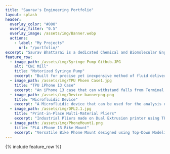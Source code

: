```yaml
---
title: "Saurav's Engineering Portfolio"
layout: splash
header:
  overlay_color: "#000"
  overlay_filter: "0.5"
  overlay_image: /assets/img/Banner.webp
  actions:
    - label: "My Projects"
      url: "/portfolio/"
excerpt: "Saurav Bhattarai is a dedicated Chemical and Biomolecular Engineering student with a passion for exploring the intersection of engineering and medicine. His interests revolve around 3D printing, biomedical engineering research, development of medical devices, and helping others."
feature_row:
  - image_path: /assets/img/Syringe Pump Github.JPG
    alt: "CNC Mill"
    title: "Motorized Syringe Pump"
    excerpt: "Built for precise yet inexpensive method of fluid delivery for a medical setting."
  - image_path: /assets/img/TPU Phoen Case1.jpg
    title: "TPU iPhone 13 Case"
    excerpt: "An iPhone 13 case that can withstand falls from Terminal Velocity."
  - image_path: /assets/img/Device bannerpng.png
    title: "Microfluidic Device"
    excerpt: "A Microfluidic device that can be used for the analysis of biological components."
  - image_path: /assets/img/DFL2.1.jpg
    title: "Print-in-Place Multi-Material Pliers"
    excerpt: "Industrial Pliers made on Dual Extrusion printer using TPU and PLA."
  - image_path: /assets/img/PhoneMount1.png
    title: "PLA iPhone 13 Bike Mount"
    excerpt: "Versatile Bike Phone Mount designed using Top-Down Modeling." 
---
```


{% include feature_row %}

